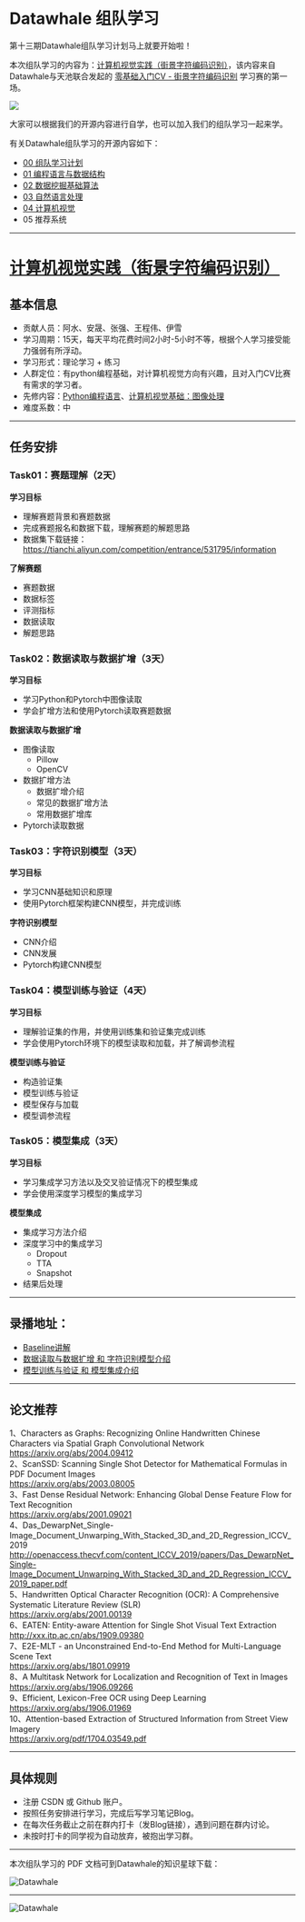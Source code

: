 # Datawhale 组队学习

第十三期Datawhale组队学习计划马上就要开始啦！

本次组队学习的内容为：[计算机视觉实践（街景字符编码识别）](https://github.com/datawhalechina/team-learning-cv/tree/master/CharacterCodingRecognition)，该内容来自 Datawhale与天池联合发起的 [零基础入门CV - 街景字符编码识别](https://tianchi.aliyun.com/competition/entrance/531795/introduction) 学习赛的第一场。

![](https://img-blog.csdnimg.cn/2020080709531668.png)

大家可以根据我们的开源内容进行自学，也可以加入我们的组队学习一起来学。


有关Datawhale组队学习的开源内容如下：

- [00 组队学习计划](https://github.com/datawhalechina/team-learning)
- [01 编程语言与数据结构](https://github.com/datawhalechina/team-learning-program)
- [02 数据挖掘基础算法](https://github.com/datawhalechina/team-learning-data-mining)
- [03 自然语言处理](https://github.com/datawhalechina/team-learning-nlp)
- [04 计算机视觉](https://github.com/datawhalechina/team-learning-cv)
- 05 推荐系统

---
# [计算机视觉实践（街景字符编码识别）](https://github.com/datawhalechina/team-learning-cv/tree/master/CharacterCodingRecognition)

## 基本信息
- 贡献人员：阿水、安晟、张强、王程伟、伊雪
- 学习周期：15天，每天平均花费时间2小时-5小时不等，根据个人学习接受能力强弱有所浮动。
- 学习形式：理论学习 + 练习
- 人群定位：有python编程基础，对计算机视觉方向有兴趣，且对入门CV比赛有需求的学习者。
- 先修内容：[Python编程语言](https://github.com/datawhalechina/team-learning-program/tree/master/Python-Language)、[计算机视觉基础：图像处理](https://github.com/datawhalechina/team-learning-cv/tree/master/ImageProcessingFundamentals)
- 难度系数：中


---
## 任务安排

### Task01：赛题理解（2天）

<b>学习目标</b>

- 理解赛题背景和赛题数据
- 完成赛题报名和数据下载，理解赛题的解题思路
- 数据集下载链接：https://tianchi.aliyun.com/competition/entrance/531795/information

<b>了解赛题</b>

- 赛题数据
- 数据标签
- 评测指标
- 数据读取
- 解题思路


### Task02：数据读取与数据扩增（3天）

<b>学习目标</b>

- 学习Python和Pytorch中图像读取
- 学会扩增方法和使用Pytorch读取赛题数据

<b>数据读取与数据扩增</b>

- 图像读取
    - Pillow
    - OpenCV
- 数据扩增方法
    - 数据扩增介绍
    - 常见的数据扩增方法
    - 常用数据扩增库
- Pytorch读取数据




### Task03：字符识别模型（3天）
<b>学习目标</b>

- 学习CNN基础知识和原理
- 使用Pytorch框架构建CNN模型，并完成训练

<b>字符识别模型</b>

- CNN介绍
- CNN发展
- Pytorch构建CNN模型



### Task04：模型训练与验证（4天）
<b>学习目标</b>

- 理解验证集的作用，并使用训练集和验证集完成训练
- 学会使用Pytorch环境下的模型读取和加载，并了解调参流程

<b>模型训练与验证</b>

- 构造验证集
- 模型训练与验证
- 模型保存与加载
- 模型调参流程



### Task05：模型集成（3天）

<b>学习目标</b>

- 学习集成学习方法以及交叉验证情况下的模型集成
- 学会使用深度学习模型的集成学习

<b>模型集成</b>

- 集成学习方法介绍
- 深度学习中的集成学习
    - Dropout
    - TTA
    - Snapshot
- 结果后处理

---
## 录播地址：


- [Baseline讲解](https://tianchi.aliyun.com/course/live?spm=5176.12586971.1001.1.11be32bcSt2XSi&liveId=41167)          
- [数据读取与数据扩增 和 字符识别模型介绍](https://tianchi.aliyun.com/course/live?spm=5176.12586971.1001.1.11be6956fkKgJ8&liveId=41168) 
- [模型训练与验证 和 模型集成介绍](https://tianchi.aliyun.com/course/live?spm=5176.12586971.1001.1.11be32bckJA8q2&liveId=41169)


---
## 论文推荐       
1、Characters as Graphs: Recognizing Online Handwritten Chinese Characters via Spatial Graph Convolutional Network     
https://arxiv.org/abs/2004.09412    
2、ScanSSD: Scanning Single Shot Detector for Mathematical Formulas in PDF Document Images       
https://arxiv.org/abs/2003.08005     
3、Fast Dense Residual Network: Enhancing Global Dense Feature Flow for Text Recognition     
https://arxiv.org/abs/2001.09021     
4、Das_DewarpNet_Single-Image_Document_Unwarping_With_Stacked_3D_and_2D_Regression_ICCV_2019       
http://openaccess.thecvf.com/content_ICCV_2019/papers/Das_DewarpNet_Single-Image_Document_Unwarping_With_Stacked_3D_and_2D_Regression_ICCV_2019_paper.pdf                 
5、Handwritten Optical Character Recognition (OCR): A Comprehensive Systematic Literature Review (SLR)     
https://arxiv.org/abs/2001.00139      
6、EATEN: Entity-aware Attention for Single Shot Visual Text Extraction       
http://xxx.itp.ac.cn/abs/1909.09380    
7、E2E-MLT - an Unconstrained End-to-End Method for Multi-Language Scene Text    
https://arxiv.org/abs/1801.09919     
8、A Multitask Network for Localization and Recognition of Text in Images      
https://arxiv.org/abs/1906.09266       
9、Efficient, Lexicon-Free OCR using Deep Learning      
https://arxiv.org/abs/1906.01969      
10、Attention-based Extraction of Structured Information from Street View Imagery     
https://arxiv.org/pdf/1704.03549.pdf      

---
## 具体规则
- 注册 CSDN 或 Github 账户。
- 按照任务安排进行学习，完成后写学习笔记Blog。
- 在每次任务截止之前在群内打卡（发Blog链接），遇到问题在群内讨论。
- 未按时打卡的同学视为自动放弃，被抱出学习群。


---
本次组队学习的 PDF 文档可到Datawhale的知识星球下载：

![Datawhale](https://img-blog.csdnimg.cn/2020072621074658.png)


---
![Datawhale](https://img-blog.csdnimg.cn/20200726211045814.png)